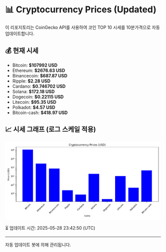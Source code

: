 
# 📊 Cryptocurrency Prices (Updated)

이 리포지토리는 CoinGecko API를 사용하여 코인 TOP 10 시세를 10분가격으로 자동 업데이트합니다.

## 💰 현재 시세
- Bitcoin: **$107992 USD**
- Ethereum: **$2676.63 USD**
- Binancecoin: **$687.87 USD**
- Ripple: **$2.28 USD**
- Cardano: **$0.746702 USD**
- Solana: **$172.18 USD**
- Dogecoin: **$0.22115 USD**
- Litecoin: **$95.35 USD**
- Polkadot: **$4.57 USD**
- Bitcoin-cash: **$418.97 USD**

## 📈 시세 그래프 (로그 스케일 적용)
![Crypto Prices](crypto_prices.png)

⏳ 업데이트 시간: 2025-05-28 23:42:50 (UTC)

---
자동 업데이트 봇에 의해 관리됩니다.
